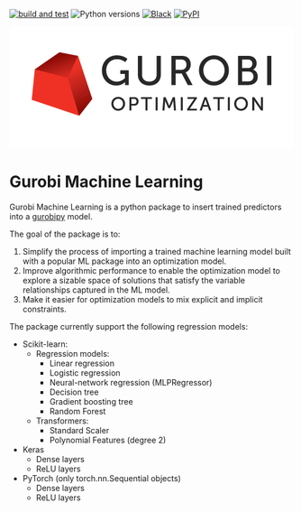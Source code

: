 [![build and test](https://github.com/Gurobi/gurobi-machinelearning/actions/workflows/push.yml/badge.svg)](https://github.com/Gurobi/gurobi-machinelearning/actions/workflows/push.yml)
![Python versions](https://img.shields.io/badge/python-3.9%20|%203.10-blue)
[![Black](https://img.shields.io/badge/code%20style-black-000000.svg)](https://github.com/psf/black)
[![PyPI](https://img.shields.io/pypi/v/gurobipy)](https://pypi.org/project/gurobipy)

![Gurobi](doc_source/source/images/image8.png)
# Gurobi Machine Learning

Gurobi Machine Learning is a python package to insert trained predictors into a [gurobipy](https://pypi.org/project/gurobipy/) model.

The goal of the package is to:
  1. Simplify the process of importing a trained machine learning model built with a popular ML package into an optimization model.
  1. Improve algorithmic performance to enable the optimization model to explore a sizable space of solutions that satisfy the variable relationships captured in the ML model.
  1. Make it easier for optimization models to mix explicit and implicit constraints.

The package currently support the following regression models:
 - Scikit-learn:
    - Regression models:
      - Linear regression
      - Logistic regression
      - Neural-network regression (MLPRegressor)
      - Decision tree
      - Gradient boosting tree
      - Random Forest
    - Transformers:
      - Standard Scaler
      - Polynomial Features (degree 2)
 - Keras
   - Dense layers
   - ReLU layers
 - PyTorch (only torch.nn.Sequential objects)
   - Dense layers
   - ReLU layers
